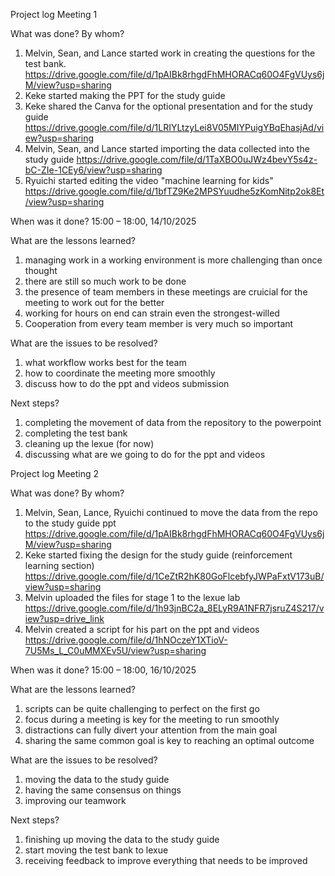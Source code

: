 Project log Meeting 1 
 
 What was done? By whom?
1. Melvin, Sean, and Lance started work in creating the questions for the test bank.
https://drive.google.com/file/d/1pAIBk8rhgdFhMHORACq60O4FgVUys6jM/view?usp=sharing
2. Keke started making the PPT for the study guide
3. Keke shared the Canva for the optional presentation and for the study guide
https://drive.google.com/file/d/1LRIYLtzyLei8V05MIYPuigYBqEhasjAd/view?usp=sharing
4. Melvin, Sean, and Lance started importing the data collected into the study guide
https://drive.google.com/file/d/1TaXBO0uJWz4bevY5s4z-bC-ZIe-1CEy6/view?usp=sharing
5. Ryuichi started editing the video "machine learning for kids"
https://drive.google.com/file/d/1bfTZ9Ke2MPSYuudhe5zKomNitp2ok8Et/view?usp=sharing

 When was it done?
15:00 – 18:00, 14/10/2025 

 What are the lessons learned?
1. managing work in a working environment is more challenging than once thought
2. there are still so much work to be done
3. the presence of team members in these meetings are cruicial for the meeting to work out for the better
4. working for hours on end can strain even the strongest-willed
5. Cooperation from every team member is very much so important

 What are the issues to be resolved?
1. what workflow works best for the team
2. how to coordinate the meeting more smoothly
3. discuss how to do the ppt and videos submission

 Next steps?
1. completing the movement of data from the repository to the powerpoint
2. completing the test bank
3. cleaning up the lexue (for now)
4. discussing what are we going to do for the ppt and videos


Project log Meeting 2

 What was done? By whom?
1. Melvin, Sean, Lance, Ryuichi continued to move the data from the repo to the study guide ppt
https://drive.google.com/file/d/1pAIBk8rhgdFhMHORACq60O4FgVUys6jM/view?usp=sharing
2. Keke started fixing the design for the study guide (reinforcement learning section)
https://drive.google.com/file/d/1CeZtR2hK80GoFlcebfyJWPaFxtV173uB/view?usp=sharing
3. Melvin uploaded the files for stage 1 to the lexue lab
https://drive.google.com/file/d/1h93jnBC2a_8ELyR9A1NFR7jsruZ4S217/view?usp=drive_link
4. Melvin created a script for his part on the ppt and videos
https://drive.google.com/file/d/1hNOczeY1XTioV-7U5Ms_L_C0uMMXEv5U/view?usp=sharing

 When was it done?
15:00 – 18:00, 16/10/2025

 What are the lessons learned?
1. scripts can be quite challenging to perfect on the first go
2. focus during a meeting is key for the meeting to run smoothly
3. distractions can fully divert your attention from the main goal
4. sharing the same common goal is key to reaching an optimal outcome

 What are the issues to be resolved?
 1. moving the data to the study guide
 2. having the same consensus on things
 3. improving our teamwork

 Next steps?
 1. finishing up moving the data to the study guide
 2. start moving the test bank to lexue
 3. receiving feedback to improve everything that needs to be improved